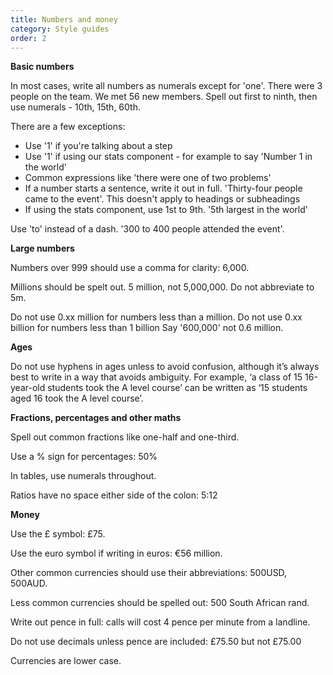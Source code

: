 ```yaml
---
title: Numbers and money
category: Style guides
order: 2
---
```


**Basic numbers** 

In most cases, write all numbers as numerals except for 'one'. There were 3 people on the team. We met 56 new members. 
Spell out first to ninth, then use numerals - 10th, 15th, 60th. 

There are a few exceptions:
* Use '1' if you're talking about a step
* Use '1' if using our stats component - for example to say 'Number 1 in the world' 
* Common expressions like 'there were one of two problems'
* If a number starts a sentence, write it out in full. 'Thirty-four people came to the event'. This doesn't apply to headings or subheadings
* If using the stats component, use 1st to 9th. '5th largest in the world'

Use 'to' instead of a dash. '300 to 400 people attended the event'.

**Large numbers**

Numbers over 999 should use a comma for clarity: 6,000. 

Millions should be spelt out. 5 million, not 5,000,000. Do not abbreviate to 5m.

Do not use 0.xx million for numbers less than a million. Do not use 0.xx billion for numbers less than 1 billion
Say '600,000' not 0.6 million.

**Ages**

Do not use hyphens in ages unless to avoid confusion, although it’s always best to write in a way that avoids ambiguity. For example, ‘a class of 15 16-year-old students took the A level course’ can be written as ‘15 students aged 16 took the A level course’.


**Fractions, percentages and other maths**

Spell out common fractions like one-half and one-third.

Use a % sign for percentages: 50%

In tables, use numerals throughout.

Ratios have no space either side of the colon: 5:12


**Money** 

Use the £ symbol: £75. 

Use the euro symbol if writing in euros: €56 million. 

Other common currencies should use their abbreviations: 500USD, 500AUD. 

Less common currencies should be spelled out: 500 South African rand. 

Write out pence in full: calls will cost 4 pence per minute from a landline.

Do not use decimals unless pence are included: £75.50 but not £75.00

Currencies are lower case.

